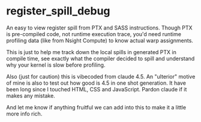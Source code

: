 # register_spill_debug
An easy to view register spill from PTX and SASS instructions. Though PTX is pre-compiled code, not runtime execution trace, you'd need runtime profiling data (like from Nsight Compute) to know actual warp assignments.

This is just to help me track down the local spills in generated PTX in compile time, see exactly what the compiler decided to spill and understand why your kernel is slow before profiling.

Also (just for caution) this is vibecoded from claude 4.5. An "ulterior" motive of mine is also to test out how good is 4.5 in one shot generation. It have been long since I touched HTML, CSS and JavaScript. Pardon claude if it makes any mistake.

And let me know if anything fruitful we can add into this to make it a little more info rich.
